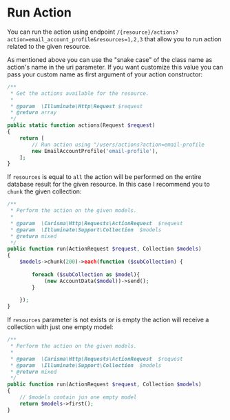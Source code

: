 # Run Action

You can run the action using endpoint `/{resource}/actions?action=email_account_profile&resources=1,2,3` that allow you to run action related to the given resource.

As mentioned above you can use the "snake case" of the class name as action's name in the uri parameter. If you want customize this value you can pass your custom name as first argument of your action constructor:

```php
/**
 * Get the actions available for the resource.
 *
 * @param  \Illuminate\Http\Request $request
 * @return array
 */
public static function actions(Request $request)
{
    return [
        // Run action using "/users/actions?action=email-profile
        new EmailAccountProfile('email-profile'),
    ];
}
```

If `resources` is equal to `all` the action will be performed on the entire database result for the given resource. In this case I recommend you to `chunk` the given collection:

```php
/**
 * Perform the action on the given models.
 *
 * @param  \Carisma\Http\Requests\ActionRequest  $request
 * @param  \Illuminate\Support\Collection  $models
 * @return mixed
 */
public function run(ActionRequest $request, Collection $models)
{
    $models->chunk(200)->each(function ($subCollection) {
        
        foreach ($subCollection as $model){
            (new AccountData($model))->send();
        }
        
    });
}
```

If `resources` parameter is not exists or is empty the action will receive a collection with just one empty model:

```php
/**
 * Perform the action on the given models.
 *
 * @param  \Carisma\Http\Requests\ActionRequest  $request
 * @param  \Illuminate\Support\Collection  $models
 * @return mixed
 */
public function run(ActionRequest $request, Collection $models)
{
    // $models contain jun one empty model
    return $models->first();
}
```

